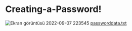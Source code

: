 # Creating-a-Password!
![Ekran görüntüsü 2022-09-07 223545](https://user-images.githubusercontent.com/109466550/188962567-97a71972-f282-4c0a-a70b-22d914a68f55.png)
[passworddata.txt](https://github.com/simgemede/Creating-a-Password/files/9509167/passworddata.txt)

